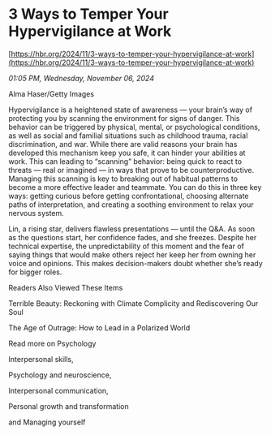 # 3 Ways to Temper Your Hypervigilance at Work

[https://hbr.org/2024/11/3-ways-to-temper-your-hypervigilance-at-work](https://hbr.org/2024/11/3-ways-to-temper-your-hypervigilance-at-work)

*01:05 PM, Wednesday, November 06, 2024*

Alma Haser/Getty Images

Hypervigilance is a heightened state of awareness — your brain’s way of protecting you by scanning the environment for signs of danger. This behavior can be triggered by physical, mental, or psychological conditions, as well as social and familial situations such as childhood trauma, racial discrimination, and war. While there are valid reasons your brain has developed this mechanism keep you safe, it can hinder your abilities at work. This can leading to “scanning” behavior: being quick to react to threats — real or imagined — in ways that prove to be counterproductive. Managing this scanning is key to breaking out of habitual patterns to become a more effective leader and teammate. You can do this in three key ways: getting curious before getting confrontational, choosing alternate paths of interpretation, and creating a soothing environment to relax your nervous system.

Lin, a rising star, delivers flawless presentations — until the Q&A. As soon as the questions start, her confidence fades, and she freezes. Despite her technical expertise, the unpredictability of this moment and the fear of saying things that would make others reject her keep her from owning her voice and opinions. This makes decision-makers doubt whether she’s ready for bigger roles.

Readers Also Viewed These Items

Terrible Beauty: Reckoning with Climate Complicity and Rediscovering Our Soul

The Age of Outrage: How to Lead in a Polarized World

Read more on Psychology

Interpersonal skills,

Psychology and neuroscience,

Interpersonal communication,

Personal growth and transformation

and Managing yourself

